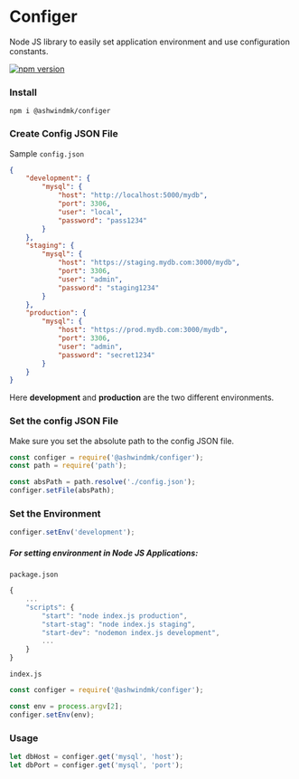 
# Configer

Node JS library to easily set application environment and use configuration constants.

[![npm version](https://badge.fury.io/js/%40ashwindmk%2Fconfiger.svg)](https://badge.fury.io/js/%40ashwindmk%2Fconfiger)


### Install

```shell
npm i @ashwindmk/configer
```


### Create Config JSON File

Sample `config.json`

```JSON
{
    "development": {
        "mysql": {
            "host": "http://localhost:5000/mydb",
            "port": 3306,
            "user": "local",
            "password": "pass1234"
        }
    },
    "staging": {
        "mysql": {
            "host": "https://staging.mydb.com:3000/mydb",
            "port": 3306,
            "user": "admin",
            "password": "staging1234"
        }
    },
    "production": {
        "mysql": {
            "host": "https://prod.mydb.com:3000/mydb",
            "port": 3306,
            "user": "admin",
            "password": "secret1234"
        }
    }
}
```
Here **development** and **production** are the two different environments.


### Set the config JSON File

Make sure you set the absolute path to the config JSON file.

```javascript
const configer = require('@ashwindmk/configer');
const path = require('path');

const absPath = path.resolve('./config.json');
configer.setFile(absPath);
```


### Set the Environment

```javascript
configer.setEnv('development');
```

##### For setting environment in Node JS Applications:

`package.json`
```javascript
{
    ...
    "scripts": {
        "start": "node index.js production",
        "start-stag": "node index.js staging",
        "start-dev": "nodemon index.js development",
        ...
    }
}
```

`index.js`
```javascript
const configer = require('@ashwindmk/configer');

const env = process.argv[2];
configer.setEnv(env);
```


### Usage

```javascript
let dbHost = configer.get('mysql', 'host');
let dbPort = configer.get('mysql', 'port');
```
